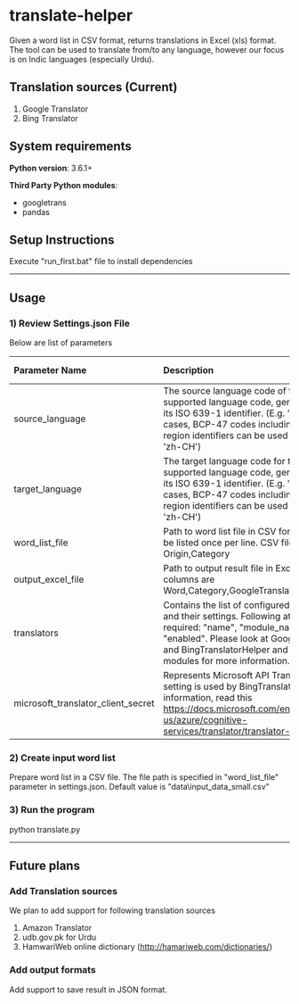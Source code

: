 # translate-helper
Given a word list in CSV format, returns translations in Excel (xls) format. The tool can be used to translate from/to any language, however our focus is on Indic languages (especially Urdu).

## Translation sources (Current)
1. Google Translator
2. Bing Translator

## System requirements
**Python version**: 	3.6.1+

**Third Party Python modules**: 
- googletrans
- pandas


## Setup Instructions
Execute "run_first.bat" file to install dependencies

---

## Usage

### 1) Review Settings.json File 
Below are list of parameters

| Parameter Name                     	| Description                                                                                                                                                                                                                                              	| Default Value              	| Data Type 	|
|:------------------------------------	| :--------------------------------------------------------------------------------------------------------------------------------------------------------------------------------------------------------------------------------------------------------	| :----------------------------	| :-----------	|
| source_language                    	| The source language code of the word list. Use a supported language code, generally consisting of its ISO 639-1 identifier. (E.g. 'en', 'ja'). In certain cases, BCP-47 codes including language + region identifiers can be used (e.g. 'zh-TW' and 'zh-CH') 	| en                    | string    	|
| target_language                    	| The target language code for the results. Use a supported language code, generally consisting of its ISO 639-1 identifier. (E.g. 'en', 'ja'). In certain cases, BCP-47 codes including language + region identifiers can be used (e.g. 'zh-TW' and 'zh-CH')    	| ur                    | string    	|
| word_list_file                     	| Path to word list file in CSV format. Words should be listed once per line. CSV file columns are Origin,Category                                                                                                                                         	| data\\input_data_small.csv 	| string    	|
| output_excel_file                  	| Path to output result file in Excel format.   Excel file columns are Word,Category,GoogleTranslation,BingTranslation                                                                                                                                     	| data\\output_data.xlsx     	| string    	|
| translators                        	| Contains the list of configured translator modules and their settings. Following attributes are required: "name", "module_name", "class_name", "enabled". Please look at GoogleTranslatorHelper and BingTranslatorHelper and associated modules for more information.   | ---							|				|
| microsoft_translator_client_secret 	| Represents Microsoft API Translator key. This setting is used by BingTranslatorHelper. For more information, read this https://docs.microsoft.com/en-us/azure/cognitive-services/translator/translator-info-overview                            			|                            	| string    	|

### 2) Create input word list
Prepare word list in a CSV file. The file path is specified in "word_list_file" parameter in settings.json. Default value is "data\input_data_small.csv"

### 3) Run the program
python translate.py

---
## Future plans

### Add Translation sources 
We plan to add support for following translation sources 
1. Amazon Translator
2. udb.gov.pk for Urdu
3. HamwariWeb online dictionary (http://hamariweb.com/dictionaries/)

### Add output formats
Add support to save result in JSON format. 


